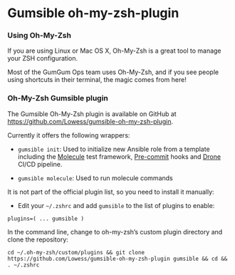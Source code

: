 # Gumsible oh-my-zsh-plugin

### Using Oh-My-Zsh

If you are using Linux or Mac OS X, Oh-My-Zsh is a great tool to manage your ZSH configuration.

Most of the GumGum Ops team uses Oh-My-Zsh, and if you see people using shortcuts in their terminal, the magic comes from here!

### Oh-My-Zsh Gumsible plugin
The Gumsible Oh-My-Zsh plugin is available on GitHub at https://github.com/Lowess/gumsible-oh-my-zsh-plugin.

Currently it offers the following wrappers:
* `gumsible init`: Used to initialize new Ansible role from a template including the [Molecule](http://molecule.readthedocs.io/en/latest/index.html) test framework, [Pre-commit](https://pre-commit.com/) hooks and [Drone](http://docs.drone.io/) CI/CD pipeline.

* `gumsible molecule`: Used to run molecule commands

It is not part of the official plugin list, so you need to install it manually:

* Edit your `~/.zshrc` and add `gumsible` to the list of plugins to enable:

`plugins=( ... gumsible )`

In the command line, change to oh-my-zsh’s custom plugin directory and clone the repository:

`cd ~/.oh-my-zsh/custom/plugins && git clone https://github.com/Lowess/gumsible-oh-my-zsh-plugin gumsible && cd && . ~/.zshrc`
